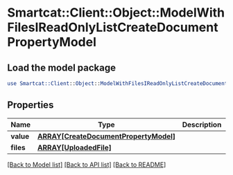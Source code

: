 # Smartcat::Client::Object::ModelWithFilesIReadOnlyListCreateDocumentPropertyModel

## Load the model package
```perl
use Smartcat::Client::Object::ModelWithFilesIReadOnlyListCreateDocumentPropertyModel;
```

## Properties
Name | Type | Description | Notes
------------ | ------------- | ------------- | -------------
**value** | [**ARRAY[CreateDocumentPropertyModel]**](CreateDocumentPropertyModel.md) |  | [optional] 
**files** | [**ARRAY[UploadedFile]**](UploadedFile.md) |  | [optional] 

[[Back to Model list]](../README.md#documentation-for-models) [[Back to API list]](../README.md#documentation-for-api-endpoints) [[Back to README]](../README.md)


